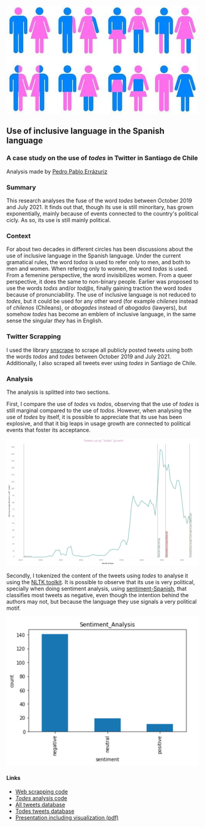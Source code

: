 ![Header](https://github.com/pedropabloerr/use_of_todes_in_chile/blob/main/images/breakin-the-binary.jpeg?raw=true)
## Use of inclusive language in the Spanish language
### A case study on the use of _todes_ in Twitter in Santiago de Chile
Analysis made by [Pedro Pablo Errázuriz](https://www.linkedin.com/in/pedropablo-errazuriz/)

### Summary

This research analyses the fuse of the word _todes_ between October 2019 and July 2021. It finds out that, though its use is still minoritary, has grown exponentially, mainly because of events connected to the country's political cicly. As so, its use is still mainly political. 

### Context

For about two decades in different circles has been discussions about the use of inclusive language in the Spanish language. Under the current gramatical rules, the word _todos_ is used to refer only to men, and both to men and women. When refering only to women, the word _todas_ is used. From a femenine perspective, the word invisibilizes women. From a queer perspective, it does the same to non-binary people. Earlier was proposed to use the words _todxs_ and/or _tod@s_, finally gaining traction the word _todes_ because of pronunciability. The use of inclusive language is not reduced to _todes_, but it could be used for any other word (for example _chilenes_ instead of _chilenos_ (Chileans), or _abogades_ instead of _abogados_ (lawyers), but somehow _todes_ has become an emblem of inclusive language, in the same sense the singular _they_ has in English. 

### Twitter Scrapping

I used the library [snscrape](https://github.com/JustAnotherArchivist/snscrape) to scrape all publicly posted tweets using both the words _todos_ and _todes_ between October 2019 and July 2021. Additionally, I also scraped all tweets ever using _todes_ in Santiago de Chile.  

### Analysis

The analysis is splitted into two sections. 

First, I compare the use of _todes_ vs _todos_, observing that the use of _todes_ is still marginal compared to the use of _todos_. However, when analysing the use of _todes_ by itself, it is possible to appreciate that its use has been explosive, and that it big leaps in usage growth are connected to political events that foster its acceptance. 

![Growth of use of _todes_ in Tweets in Santiago de Chile](https://github.com/pedropabloerr/use_of_todes_in_chile/blob/main/images/Screenshot%202021-07-29%20at%2018.18.26.png?raw=true)

Secondly, I tokenized the content of the tweets using _todes_ to analyse it using the [NLTK toolkit](https://www.nltk.org/). It is possible to observe that its use is very political, specially when doing sentiment analysis, using [sentiment-Spanish](https://pypi.org/project/sentiment-analysis-spanish/), that classifies most tweets as negative, even though the intention behind the authors may not, but because the language they use signals a very political motif. 

![_Todes_ tweets sentiment classification](https://github.com/pedropabloerr/use_of_todes_in_chile/blob/main/images/Screenshot%202021-07-29%20at%2021.56.14.png?raw=true)

#### Links

+ [Web scrapping code](https://github.com/pedropabloerr/use_of_todes_in_chile/blob/main/code/Inclusive_language_project.ipynb)
+ [_Todes_ analysis code](https://github.com/pedropabloerr/use_of_todes_in_chile/blob/main/code/todes.ipynb)
+ [All tweets database](https://github.com/pedropabloerr/use_of_todes_in_chile/blob/main/databases/todestodoslimpio.csv.zip)
+ [Todes tweets database](https://github.com/pedropabloerr/use_of_todes_in_chile/tree/main/databases#:~:text=.%E2%80%8A.-,todes2.csv,-final)
+ [Presentation including visualization (pdf)](https://github.com/pedropabloerr/use_of_todes_in_chile/tree/main/presentation#:~:text=.%E2%80%8A.-,Presentation.pdf,-final)
